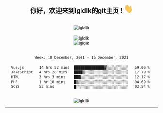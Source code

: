 <div align="center">
<h2> 你好，欢迎来到lgldlk的git主页 ! <img src="https://github.com/lgldlk/lgldlk/blob/main/gifs/Hi.gif" width="30px"></h2>
</div>

<div align="center">
 </br>
 <img src="http://aiitapp.cn:8091/?color=rgba(37,144,118,1)&shadowColor=rgba(12,16,20,1)&fontSize=120&&shadowOffsetX=9&shadowOffsetY=11" height="26px" alt="lgldlk" />
 </br>

   </br>
 <img src="https://github-readme-stats.vercel.app/api?username=lgldlk&show_icons=true&theme=gotham&locale=cn" alt="lgldlk" />
 

</br>

<img  src="http://github-readme-stats.vercel.app/api/top-langs/?username=lgldlk&show_icons=true&theme=gotham&locale=cn&layout=compact" alt="lgldlk"/>  
</br>
</br>

<!--START_SECTION:waka-->
```text
Week: 10 December, 2021 - 16 December, 2021

Vue.js       14 hrs 52 mins  ██████████████▓░░░░░░░░░░   59.06 % 
JavaScript   4 hrs 28 mins   ████▒░░░░░░░░░░░░░░░░░░░░   17.79 % 
HTML         3 hrs 3 mins    ███░░░░░░░░░░░░░░░░░░░░░░   12.17 % 
PHP          1 hr 10 mins    █▒░░░░░░░░░░░░░░░░░░░░░░░   04.69 % 
SCSS         53 mins         █░░░░░░░░░░░░░░░░░░░░░░░░   03.54 % 
```
<!--END_SECTION:waka-->

 </br>
  <img src="https://visitor-badge.glitch.me/badge?page_id=lgldlk" alt="lgldlk" />

---

 

